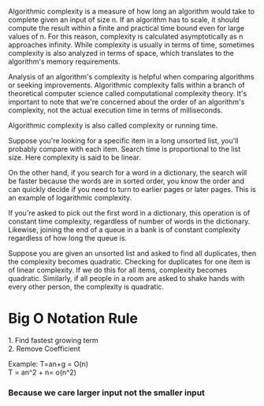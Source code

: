 
Algorithmic complexity is a measure of how long an algorithm would take to complete given an input of size n. If an algorithm has to scale, it should compute the result within a finite and practical time bound even for large values of n. For this reason, complexity is calculated asymptotically as n approaches infinity. While complexity is usually in terms of time, sometimes complexity is also analyzed in terms of space, which translates to the algorithm's memory requirements.

Analysis of an algorithm's complexity is helpful when comparing algorithms or seeking improvements. Algorithmic complexity falls within a branch of theoretical computer science called computational complexity theory. It's important to note that we're concerned about the order of an algorithm's complexity, not the actual execution time in terms of milliseconds.

Algorithmic complexity is also called complexity or running time.

Suppose you're looking for a specific item in a long unsorted list, you'll probably compare with each item. Search time is proportional to the list size. Here complexity is said to be linear.

On the other hand, if you search for a word in a dictionary, the search will be faster because the words are in sorted order, you know the order and can quickly decide if you need to turn to earlier pages or later pages. This is an example of logarithmic complexity.

If you're asked to pick out the first word in a dictionary, this operation is of constant time complexity, regardless of number of words in the dictionary. Likewise, joining the end of a queue in a bank is of constant complexity regardless of how long the queue is.

Suppose you are given an unsorted list and asked to find all duplicates, then the complexity becomes quadratic. Checking for duplicates for one item is of linear complexity. If we do this for all items, complexity becomes quadratic. Similarly, if all people in a room are asked to shake hands with every other person, the complexity is quadratic.


<H1>Big O Notation Rule </H1>
1. Find fastest growing term <br/>
2. Remove Coefficient<br/>

  Example: T=an+g = O(n)<br/>
           T = an^2 + n= o(n^2)

<h3>Because we care larger input not the smaller input </h3>

